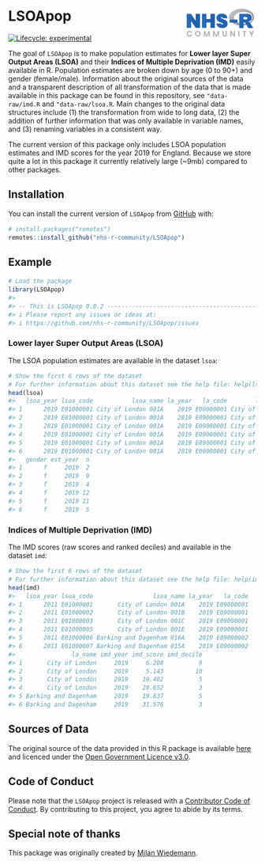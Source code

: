 
<!-- README.md is generated from README.Rmd. Please edit that file -->

# LSOApop <a href='https://nhsrcommunity.com/'><img src='man/figures/logo.png' align="right" height="60" /></a>

<!-- badges: start -->

[![Lifecycle:
experimental](https://img.shields.io/badge/lifecycle-experimental-orange.svg)](https://lifecycle.r-lib.org/articles/stages.html#experimental)
<!-- badges: end -->

The goal of `LSOApop` is to make population estimates for **Lower layer
Super Output Areas (LSOA)** and their **Indices of Multiple Deprivation
(IMD)** easily available in R. Population estimates are broken down by
age (0 to 90+) and gender (female/male). Information about the original
sources of the data and a transparent description of all transformation
of the data that is made available in this package can be found in this
repository, see `"data-raw/imd.R` and `"data-raw/lsoa.R`. Main changes
to the original data structures include (1) the transformation from wide
to long data, (2) the addition of further information that was only
available in variable names, and (3) renaming variables in a consistent
way.

The current version of this package only includes LSOA population
estimates and IMD scores for the year 2019 for England. Because we store
quite a lot in this package it currently relatively large (\~9mb)
compared to other packages.

## Installation

You can install the current version of `LSOApop` from
[GitHub](https://github.com/nhs-r-community/LSOApop) with:

``` r
# install.packages("remotes")
remotes::install_github("nhs-r-community/LSOApop")
```

## Example

``` r
# Load the package
library(LSOApop)
#> 
#> -- This is LSOApop 0.0.2 -------------------------------------------------------
#> i Please report any issues or ideas at:
#> i https://github.com/nhs-r-community/LSOApop/issues
```

### Lower layer Super Output Areas (LSOA)

The LSOA population estimates are available in the dataset `lsoa`:

``` r
# Show the first 6 rows of the dataset
# For further information about this dataset see the help file: help(lsoa)
head(lsoa)
#>   lsoa_year lsoa_code           lsoa_name la_year   la_code        la_name age
#> 1      2019 E01000001 City of London 001A    2019 E09000001 City of London   0
#> 2      2019 E01000001 City of London 001A    2019 E09000001 City of London   1
#> 3      2019 E01000001 City of London 001A    2019 E09000001 City of London   2
#> 4      2019 E01000001 City of London 001A    2019 E09000001 City of London   3
#> 5      2019 E01000001 City of London 001A    2019 E09000001 City of London   4
#> 6      2019 E01000001 City of London 001A    2019 E09000001 City of London   5
#>   gender est_year  n
#> 1      f     2019  2
#> 2      f     2019  9
#> 3      f     2019  4
#> 4      f     2019 12
#> 5      f     2019 11
#> 6      f     2019  5
```

### Indices of Multiple Deprivation (IMD)

The IMD scores (raw scores and ranked deciles) and available in the
dataset `imd`:

``` r
# Show the first 6 rows of the dataset
# For further information about this dataset see the help file: help(imd)
head(imd)
#>   lsoa_year lsoa_code                 lsoa_name la_year   la_code
#> 1      2011 E01000001       City of London 001A    2019 E09000001
#> 2      2011 E01000002       City of London 001B    2019 E09000001
#> 3      2011 E01000003       City of London 001C    2019 E09000001
#> 4      2011 E01000005       City of London 001E    2019 E09000001
#> 5      2011 E01000006 Barking and Dagenham 016A    2019 E09000002
#> 6      2011 E01000007 Barking and Dagenham 015A    2019 E09000002
#>                la_name imd_year imd_score imd_decile
#> 1       City of London     2019     6.208          9
#> 2       City of London     2019     5.143         10
#> 3       City of London     2019    19.402          5
#> 4       City of London     2019    28.652          3
#> 5 Barking and Dagenham     2019    19.837          5
#> 6 Barking and Dagenham     2019    31.576          3
```

## Sources of Data

The original source of the data provided in this R package is available
[here](https://www.ons.gov.uk/peoplepopulationandcommunity/populationandmigration/populationestimates/datasets/lowersuperoutputareamidyearpopulationestimates)
and licenced under the [Open Government Licence
v3.0](http://www.nationalarchives.gov.uk/doc/open-government-licence/version/3/).

## Code of Conduct

Please note that the `LSOApop` project is released with a [Contributor
Code of
Conduct](https://contributor-covenant.org/version/2/0/CODE_OF_CONDUCT.html).
By contributing to this project, you agree to abide by its terms.

## Special note of thanks

This package was originally created by [Milan
Wiedemann](https://github.com/milanwiedemann).
